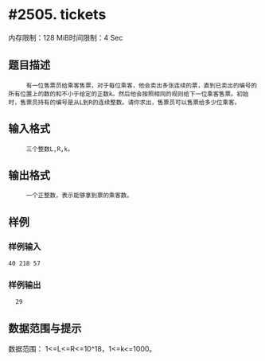 # #2505.  tickets

内存限制：128 MiB时间限制：4 Sec

## 题目描述

 

         有一位售票员给乘客售票，对于每位乘客，他会卖出多张连续的票，直到已卖出的编号的所有位置上的数的和不小于给定的正数k。然后他会按照相同的规则给下一位乘客售票。初始时，售票员持有的编号是从L到R的连续整数。请你求出，售票员可以售票给多少位乘客。

 

## 输入格式

         三个整数L,R,k。

 

## 输出格式

         一个正整数，表示能够拿到票的乘客数。

 

## 样例

### 样例输入

    
    40 218 57
     
    
    

### 样例输出

    
      29
     
     
    

## 数据范围与提示

数据范围：
         1<=L<=R<=10^18，1<=k<=1000。
